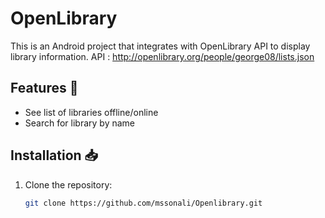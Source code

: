 # OpenLibrary 

This is an Android project that integrates with OpenLibrary API to display library information.
API : http://openlibrary.org/people/george08/lists.json

## Features 🚀
- See list of libraries offline/online
- Search for library by name

## Installation 📥
1. Clone the repository:
   ```sh
   git clone https://github.com/mssonali/Openlibrary.git

